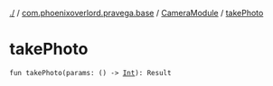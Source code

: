 [./](../../index.md) / [com.phoenixoverlord.pravega.base](../index.md) / [CameraModule](index.md) / [takePhoto](./take-photo.md)

# takePhoto

`fun takePhoto(params: () -> `[`Int`](https://kotlinlang.org/api/latest/jvm/stdlib/kotlin/-int/index.html)`): Result`